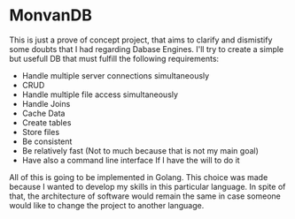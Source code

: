 # MonvanDB

This is just a prove of concept project, that aims to clarify and dismistify some doubts that I had regarding Dabase Engines. I'll try to create a simple but usefull DB that must fulfill the following requirements:

- Handle multiple server connections simultaneously
- CRUD
- Handle multiple file access simultaneously
- Handle Joins 
- Cache Data
- Create tables
- Store files
- Be consistent
- Be relatively fast (Not to much because that is not my main goal)
- Have also a command line interface If I have the will to do it

All of this is going to be implemented in Golang. This choice was made because I wanted to develop my skills in this particular language. In spite of that, the architecture of software would remain the same in case someone would like to change the project to another language.